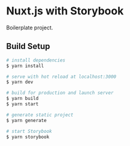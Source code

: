 # Nuxt.js with Storybook

Boilerplate project.

## Build Setup

``` bash
# install dependencies
$ yarn install

# serve with hot reload at localhost:3000
$ yarn dev

# build for production and launch server
$ yarn build
$ yarn start

# generate static project
$ yarn generate

# start Storybook
$ yarn storybook
```
